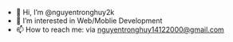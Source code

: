 - 👋 Hi, I’m @nguyentronghuy2k
- 👀 I’m interested in Web/Moblie Development
- 📫 How to reach me: via nguyentronghuy14122000@gmail.com


<!---
nguyentronghuy2k/nguyentronghuy2k is a ✨ special ✨ repository because its `README.md` (this file) appears on your GitHub profile.
You can click the Preview link to take a look at your changes.
--->
